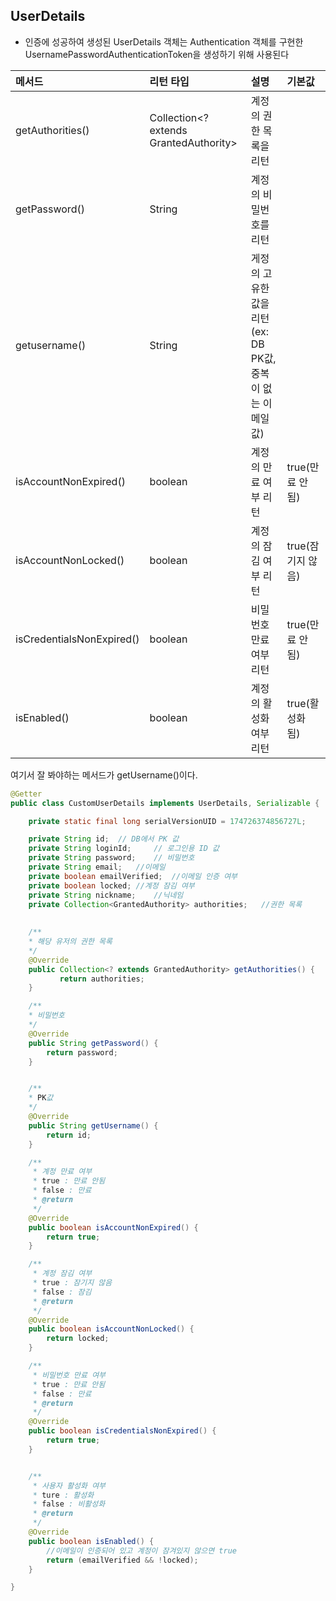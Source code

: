 ## UserDetails

- 인증에 성공하여 생성된 UserDetails 객체는 Authentication 객체를 구현한 UsernamePasswordAuthenticationToken을 생성하기 위해 사용된다

|메서드|리턴 타입|설명|기본값|
|:---|:---|:---|:---|
|getAuthorities()|Collection<? extends GrantedAuthority>|계정의 권한 목록을 리턴| |
|getPassword()|String|계정의 비밀번호를 리턴| |
|getusername()|String|게정의 고유한 값을 리턴(ex: DB PK값, 중복이 없는 이메일 값)| |
|isAccountNonExpired()|boolean|계정의 만료 여부 리턴| true(만료 안됨)|
|isAccountNonLocked()|boolean|계정의 잠김 여부 리턴|true(잠기지 않음)|
|isCredentialsNonExpired()|boolean|비밀번호 만료 여부 리턴|true(만료 안됨)|
|isEnabled()|boolean|계정의 활성화 여부 리턴|true(활성화 됨)|

여기서 잘 봐야하는 메서드가 getUsername()이다.


```java
@Getter
public class CustomUserDetails implements UserDetails, Serializable {

    private static final long serialVersionUID = 174726374856727L;

    private String id;	// DB에서 PK 값
    private String loginId;		// 로그인용 ID 값
    private String password;	// 비밀번호
    private String email;	//이메일
    private boolean emailVerified;	//이메일 인증 여부
    private boolean locked;	//계정 잠김 여부
    private String nickname;	//닉네임
    private Collection<GrantedAuthority> authorities;	//권한 목록
	
    
    /**
    * 해당 유저의 권한 목록
    */
    @Override
    public Collection<? extends GrantedAuthority> getAuthorities() {
           return authorities;
    }

	/**
    * 비밀번호
    */
	@Override
    public String getPassword() {
        return password;
    }


	/**
    * PK값
    */
    @Override
    public String getUsername() {
        return id;
    }

    /**
     * 계정 만료 여부
     * true : 만료 안됨
     * false : 만료
     * @return
     */
    @Override
    public boolean isAccountNonExpired() {
        return true;
    }

    /**
     * 계정 잠김 여부
     * true : 잠기지 않음
     * false : 잠김
     * @return
     */
    @Override
    public boolean isAccountNonLocked() {
        return locked;
    }

    /**
     * 비밀번호 만료 여부
     * true : 만료 안됨
     * false : 만료
     * @return
     */
    @Override
    public boolean isCredentialsNonExpired() {
        return true;
    }


    /**
     * 사용자 활성화 여부
     * ture : 활성화
     * false : 비활성화
     * @return
     */
    @Override
    public boolean isEnabled() {
        //이메일이 인증되어 있고 계정이 잠겨있지 않으면 true
        return (emailVerified && !locked);
    }

}
```
